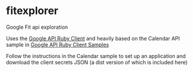 # fitexplorer
Google Fit api exploration

Uses the [Google API Ruby Client](https://github.com/google/google-api-ruby-client) and heavily based on the Calendar API sample in [Google API Ruby Client Samples](https://github.com/google/google-api-ruby-client-samples/tree/master/calendar)

Follow the instructions in the Calendar sample to set up an application and download the client secrets JSON (a dist version of which is included here)
